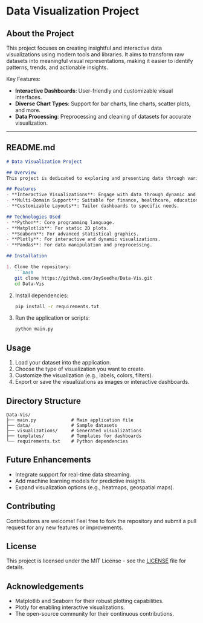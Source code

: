 # Data Visualization Project

## About the Project

This project focuses on creating insightful and interactive data visualizations using modern tools and libraries. It aims to transform raw datasets into meaningful visual representations, making it easier to identify patterns, trends, and actionable insights.

Key Features:
- **Interactive Dashboards**: User-friendly and customizable visual interfaces.
- **Diverse Chart Types**: Support for bar charts, line charts, scatter plots, and more.
- **Data Processing**: Preprocessing and cleaning of datasets for accurate visualization.

---

## README.md

```markdown
# Data Visualization Project

## Overview
This project is dedicated to exploring and presenting data through various visualization techniques. It uses Python and modern libraries to create dashboards and charts that enable users to uncover insights and trends in data.

## Features
- **Interactive Visualizations**: Engage with data through dynamic and interactive visuals.
- **Multi-Domain Support**: Suitable for finance, healthcare, education, and other industries.
- **Customizable Layouts**: Tailor dashboards to specific needs.

## Technologies Used
- **Python**: Core programming language.
- **Matplotlib**: For static 2D plots.
- **Seaborn**: For advanced statistical graphics.
- **Plotly**: For interactive and dynamic visualizations.
- **Pandas**: For data manipulation and preprocessing.

## Installation

1. Clone the repository:
   ```bash
   git clone https://github.com/JoySeedhe/Data-Vis.git
   cd Data-Vis
   ```

2. Install dependencies:
   ```bash
   pip install -r requirements.txt
   ```

3. Run the application or scripts:
   ```bash
   python main.py
   ```

## Usage
1. Load your dataset into the application.
2. Choose the type of visualization you want to create.
3. Customize the visualization (e.g., labels, colors, filters).
4. Export or save the visualizations as images or interactive dashboards.

## Directory Structure
```
Data-Vis/
├── main.py             # Main application file
├── data/               # Sample datasets
├── visualizations/     # Generated visualizations
├── templates/          # Templates for dashboards
└── requirements.txt    # Python dependencies
```

## Future Enhancements
- Integrate support for real-time data streaming.
- Add machine learning models for predictive insights.
- Expand visualization options (e.g., heatmaps, geospatial maps).

## Contributing
Contributions are welcome! Feel free to fork the repository and submit a pull request for any new features or improvements.

## License
This project is licensed under the MIT License - see the [LICENSE](LICENSE) file for details.

## Acknowledgements
- Matplotlib and Seaborn for their robust plotting capabilities.
- Plotly for enabling interactive visualizations.
- The open-source community for their continuous contributions.

